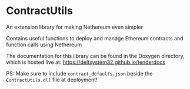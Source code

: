 # ContractUtils

An extension library for making Nethereum even simpler

Contains useful functions to deploy and manage Ethereum contracts and function calls using Nethereum

The documentation for this library can be found in the Doxygen directory, which is hosted live at: https://deltsystem32.github.io/tenderdocs

PS: Make sure to include `contract_defaults.json` beside the `ContractUtils.dll` file at deployment!